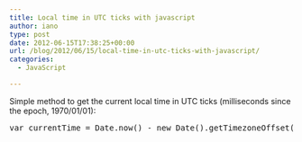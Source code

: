```yaml
---
title: Local time in UTC ticks with javascript
author: iano
type: post
date: 2012-06-15T17:38:25+00:00
url: /blog/2012/06/15/local-time-in-utc-ticks-with-javascript/
categories:
  - JavaScript

---
```

Simple method to get the current local time in UTC ticks (milliseconds since the epoch, 1970/01/01):

<pre class="brush: jscript; title: ; notranslate" title="">var currentTime = Date.now() - new Date().getTimezoneOffset() * 60 * 1000;</pre>